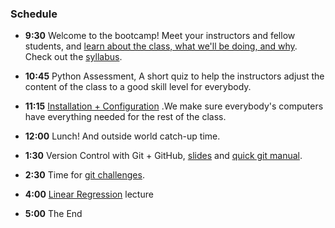 ### Schedule

- **9:30**    Welcome to the bootcamp! Meet your instructors and fellow students, and [learn about the class, what we'll be doing, and why](intro_to_class.pdf). Check out the [syllabus](https://github.com/thisismetis/capitalone-pilottwo/blob/master/Syllabus.md).

- **10:45**   Python Assessment, A short quiz to help the instructors adjust the content of the class to a good skill level for everybody.

- **11:15** [Installation + Configuration](installed_checklist.md) .We make sure everybody's computers have everything needed for the rest of the class.

- **12:00**  Lunch! And outside world catch-up time.

- **1:30** Version Control with Git + GitHub,
  [slides](git_slides.pdf)
  and [quick git manual](quick_git_manual.md).

- **2:30** Time for [git challenges](git_challenge.md).

- **4:00** [Linear Regression](linear_regression_slides.pdf) lecture

- **5:00** The End
